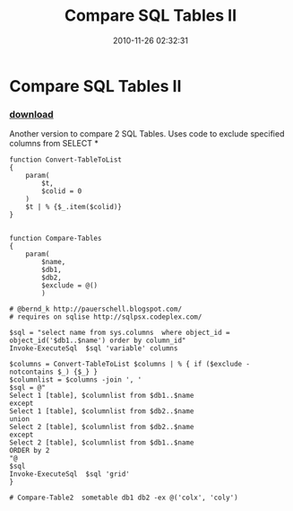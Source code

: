 ﻿---
pid:            2390
parent:         0
children:       
poster:         Bernd Kriszio
title:          Compare SQL Tables II
date:           2010-11-26 02:32:31
description:    Another version to compare 2 SQL Tables. Uses code to exclude specified columns from SELECT *
format:         posh
---

# Compare SQL Tables II

### [download](2390.ps1)  

Another version to compare 2 SQL Tables. Uses code to exclude specified columns from SELECT *

```posh
function Convert-TableToList
{
    param(
        $t,
        $colid = 0
    )
    $t | % {$_.item($colid)}
}


function Compare-Tables
{
    param(
        $name,
        $db1,
        $db2,
        $exclude = @()
        )

# @bernd_k http://pauerschell.blogspot.com/
# requires on sqlise http://sqlpsx.codeplex.com/

$sql = "select name from sys.columns  where object_id = object_id('$db1..$name') order by column_id"
Invoke-ExecuteSql  $sql 'variable' columns

$columns = Convert-TableToList $columns | % { if ($exclude -notcontains $_) {$_} }
$columnlist = $columns -join ', '
$sql = @"
Select 1 [table], $columnlist from $db1..$name
except
Select 1 [table], $columnlist from $db2..$name
union
Select 2 [table], $columnlist from $db2..$name
except
Select 2 [table], $columnlist from $db1..$name
ORDER by 2
"@
$sql
Invoke-ExecuteSql  $sql 'grid'
}

# Compare-Table2  sometable db1 db2 -ex @('colx', 'coly')


```
